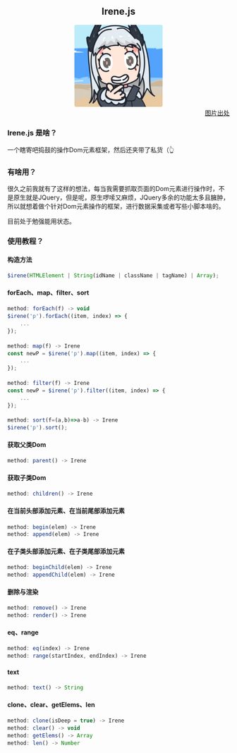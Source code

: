 <div align="center">
    <h2>Irene.js</h2>
</div>
<div align=center>
    <img style="border-radius: 4px" src="./irene.png" width="200" title="https://www.bilibili.com/video/BV11Y4y1b781" />
</div>
<div align="right">
    <a href="https://www.bilibili.com/video/BV11Y4y1b781">图片出处</a>
</div>


### Irene.js 是啥？
一个瞎寄吧捣鼓的操作Dom元素框架，然后还夹带了私货（👆

### 有啥用？
很久之前我就有了这样的想法，每当我需要抓取页面的Dom元素进行操作时，不是原生就是JQuery，但是呢，原生啰嗦又麻烦，JQuery多余的功能太多且臃肿，所以就想着做个针对Dom元素操作的框架，进行数据采集或者写些小脚本啥的。

目前处于勉强能用状态。

### 使用教程？

#### 构造方法
```javascript
$irene(HTMLElement | String(idName | className | tagName) | Array);
```

#### forEach、map、filter、sort
```javascript
method: forEach(f) -> void
$irene('p').forEach((item, index) => {
    ...
});

method: map(f) -> Irene
const newP = $irene('p').map((item, index) => {
    ...
});

method: filter(f) -> Irene
const newP = $irene('p').filter((item, index) => {
    ...
});

method: sort(f=(a,b)=>a-b) -> Irene
$irene('p').sort();
```

#### 获取父类Dom
```javascript
method: parent() -> Irene
```

#### 获取子类Dom
```javascript
method: children() -> Irene
```

#### 在当前头部添加元素、在当前尾部添加元素
```javascript
method: begin(elem) -> Irene
method: append(elem) -> Irene
```

#### 在子类头部添加元素、在子类尾部添加元素
```javascript
method: beginChild(elem) -> Irene
method: appendChild(elem) -> Irene
```

#### 删除与渲染
```javascript
method: remove() -> Irene
method: render() -> Irene
```

#### eq、range
```javascript
method: eq(index) -> Irene
method: range(startIndex, endIndex) -> Irene
```

#### text
```javascript
method: text() -> String
```

#### clone、clear、getElems、len
```javascript
method: clone(isDeep = true) -> Irene
method: clear() -> void
method: getElems() -> Array
method: len() -> Number
```